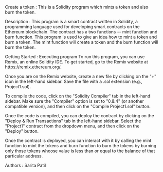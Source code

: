 Create a token : 
This is a Solidity program which mints a token and also burn the token.

Description : 
This program is a smart contract written in Solidity, a programming language used for developing smart contracts on the Ethereum blockchain. The contract has a two functions -- mint function and burn function. This program is used to give an idea how to mint a token and burn a token. The mint function will create a token and the burn function will burn the token.

Getting Started : 
Executing program
To run this program, you can use Remix, an online Solidity IDE. To get started, go to the Remix website at https://remix.ethereum.org/.

Once you are on the Remix website, create a new file by clicking on the "+" icon in the left-hand sidebar. Save the file with a .sol extension (e.g., Project1.sol). 

To compile the code, click on the "Solidity Compiler" tab in the left-hand sidebar. Make sure the "Compiler" option is set to "0.8.4" (or another compatible version), and then click on the "Compile Project1.sol" button.

Once the code is compiled, you can deploy the contract by clicking on the "Deploy & Run Transactions" tab in the left-hand sidebar. Select the "Project1" contract from the dropdown menu, and then click on the "Deploy" button.

Once the contract is deployed, you can interact with it by calling the mint function to mint the tokens and burn function to burn the tokens by burning only those tokens whoose value is less than or equal to the balance of that particular address. 

Authors : 
Sarita Patil
